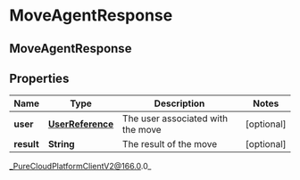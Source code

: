 # MoveAgentResponse

## MoveAgentResponse

## Properties

|Name | Type | Description | Notes|
|------------ | ------------- | ------------- | -------------|
| **user** | [**UserReference**](UserReference) | The user associated with the move | [optional] |
| **result** | **String** | The result of the move | [optional] |



_PureCloudPlatformClientV2@166.0.0_
